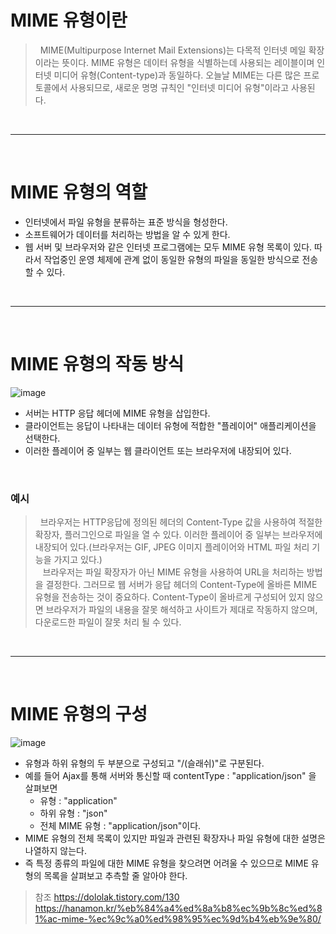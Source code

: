 # MIME 유형이란
> &nbsp;&nbsp;MIME(Multipurpose Internet Mail Extensions)는 다목적 인터넷 메일 확장이라는 뜻이다.
> MIME 유형은 데이터 유형을 식별하는데 사용되는 레이블이며 인터넷 미디어 유형(Content-type)과 동일하다.
> 오늘날 MIME는 다른 많은 프로토콜에서 사용되므로, 새로운 명명 규칙인 "인터넷 미디어 유형"이라고 사용된다.

<br>
<hr>
<br>

# MIME 유형의 역할
- 인터넷에서 파일 유형을 분류하는 표준 방식을 형성한다.
- 소프트웨어가 데이터를 처리하는 방법을 알 수 있게 한다.
- 웹 서버 및 브라우저와 같은 인터넷 프로그램에는 모두 MIME 유형 목록이 있다. 따라서 작업중인 운영 체제에 관계 없이 동일한 유형의 파일을 동일한 방식으로 전송할 수 있다.

<br>
<hr>
<br>

# MIME 유형의 작동 방식

![image](https://user-images.githubusercontent.com/74396651/170238473-ca650449-e61f-4a8b-882f-9a60c565c82f.png)


- 서버는 HTTP 응답 헤더에 MIME 유형을 삽입한다.
- 클라이언트는 응답이 나타내는 데이터 유형에 적합한 "플레이어" 애플리케이션을 선택한다.
- 이러한 플레이어 중 일부는 웹 클라이언트 또는 브라우저에 내장되어 있다.

<br>


### 예시
> &nbsp;&nbsp;브라우저는 HTTP응답에 정의된 헤더의 Content-Type 값을 사용하여 적절한 확장자, 플러그인으로 파일을 열 수 있다.
> 이러한 플레이어 중 일부는 브라우저에 내장되어 있다.(브라우저는 GIF, JPEG 이미지 플레이어와 HTML 파일 처리 기능을 가지고 있다.)<br>
> &nbsp;&nbsp; 브라우저는 파일 확장자가 아닌 MIME 유형을 사용하여 URL을 처리하는 방법을 결정한다.
> 그러므로 웹 서버가 응답 헤더의 Content-Type에 올바른 MIME 유형을 전송하는 것이 중요하다. Content-Type이 올바르게
> 구성되어 있지 않으면 브라우저가 파일의 내용을 잘못 해석하고 사이트가 제대로 작동하지 않으며, 다운로드한 파일이 잘못 처리 될 수 있다. 

<br>
<hr>
<br>

# MIME 유형의 구성

![image](https://user-images.githubusercontent.com/74396651/170237715-0b5c4b0e-09fc-4dc1-8ea7-61d50c8502eb.png)


- 유형과 하위 유형의 두 부분으로 구성되고 "/(슬래쉬)"로 구분된다.
- 예를 들어 Ajax를 통해 서버와 통신할 때 contentType : "application/json" 을 살펴보면
   - 유형 : "application"
   - 하위 유형 : "json"
   - 전체 MIME 유형 : "application/json"이다. 
- MIME 유형의 전체 목록이 있지만 파일과 관련된 확장자나 파일 유형에 대한 설명은 나열하지 않는다.
- 즉 특정 종류의 파일에 대한 MIME 유형을 찾으려면 어려울 수 있으므로 MIME 유형의 목록을 살펴보고 추측할 줄 알아야 한다.





> 참조 
> https://dololak.tistory.com/130
> https://hanamon.kr/%eb%84%a4%ed%8a%b8%ec%9b%8c%ed%81%ac-mime-%ec%9c%a0%ed%98%95%ec%9d%b4%eb%9e%80/
